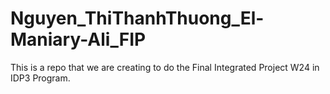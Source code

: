 # Nguyen_ThiThanhThuong_El-Maniary-Ali_FIP
This is a repo that we are creating to do the Final Integrated Project W24 in IDP3 Program.
